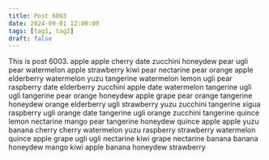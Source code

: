 ```yaml
---
title: Post 6003
date: 2024-09-01 12:00:00
tags: [tag1, tag2]
draft: false
---
```

This is post 6003.
apple
apple
cherry
date
zucchini
honeydew
pear
ugli
pear
watermelon
apple
strawberry
kiwi
pear
nectarine
pear
orange
apple
elderberry
watermelon
yuzu
tangerine
watermelon
lemon
ugli
pear
raspberry
date
elderberry
zucchini
apple
date
watermelon
tangerine
ugli
ugli
tangerine
pear
orange
honeydew
apple
grape
pear
orange
tangerine
honeydew
orange
elderberry
ugli
strawberry
yuzu
zucchini
tangerine
xigua
raspberry
ugli
orange
date
tangerine
ugli
orange
zucchini
tangerine
quince
lemon
nectarine
mango
pear
tangerine
honeydew
quince
apple
apple
yuzu
banana
cherry
cherry
watermelon
yuzu
raspberry
strawberry
watermelon
quince
apple
grape
ugli
ugli
nectarine
kiwi
grape
nectarine
banana
banana
honeydew
mango
kiwi
apple
banana
honeydew
strawberry
